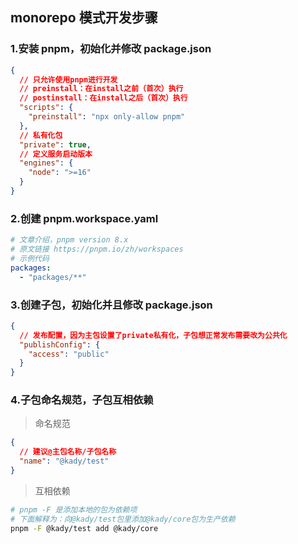 ## monorepo 模式开发步骤

### 1.安装 pnpm，初始化并修改 package.json

```json
{
  // 只允许使用pnpm进行开发
  // preinstall：在install之前（首次）执行
  // postinstall：在install之后（首次）执行
  "scripts": {
    "preinstall": "npx only-allow pnpm"
  },
  // 私有化包
  "private": true,
  // 定义服务启动版本
  "engines": {
    "node": ">=16"
  }
}
```

### 2.创建 pnpm.workspace.yaml

```yaml
# 文章介绍，pnpm version 8.x
# 原文链接 https://pnpm.io/zh/workspaces
# 示例代码
packages:
  - "packages/**"
```

### 3.创建子包，初始化并且修改 package.json

```json
{
  // 发布配置，因为主包设置了private私有化，子包想正常发布需要改为公共化
  "publishConfig": {
    "access": "public"
  }
}
```

### 4.子包命名规范，子包互相依赖

> 命名规范

```json
{
  // 建议@主包名称/子包名称
  "name": "@kady/test"
}
```

> 互相依赖

```bash
# pnpm -F 是添加本地的包为依赖项
# 下面解释为：向@kady/test包里添加@kady/core包为生产依赖
pnpm -F @kady/test add @kady/core
```
